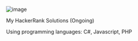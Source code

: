 ####
![image](https://github.com/user-attachments/assets/82e2f1d9-507c-4501-b1c7-b19ffc581733)

My HackerRank Solutions (Ongoing) 

Using  programming languages: C#, Javascript, PHP


###
